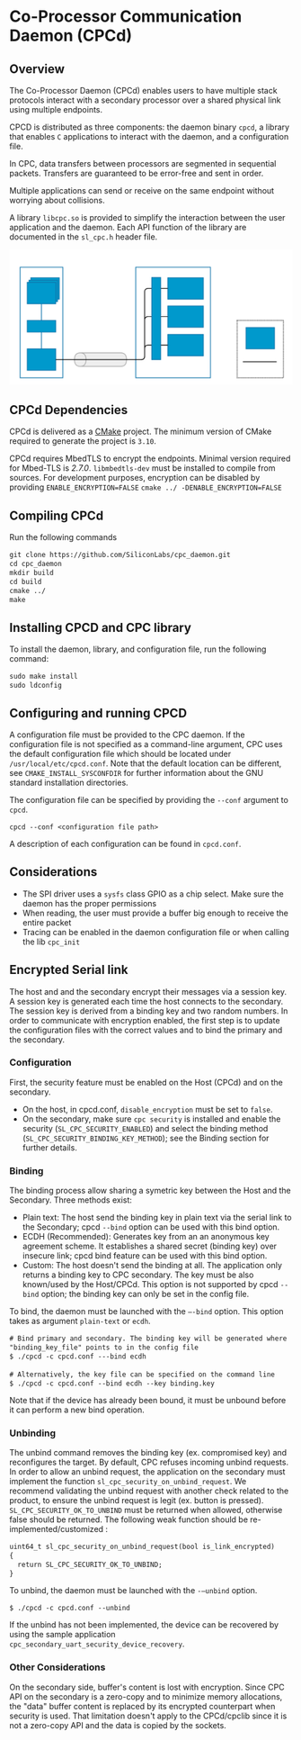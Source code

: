 # Co-Processor Communication Daemon (CPCd)
## Overview
The Co-Processor Daemon (CPCd) enables users to have multiple stack protocols
interact with a secondary processor over a shared physical link using multiple endpoints.

CPCD is distributed as three components: the daemon binary `cpcd`, a library that
enables `C` applications to interact with the daemon, and a configuration file.

In CPC, data transfers between processors are segmented in sequential packets.
Transfers are guaranteed to be error-free and sent in order.

Multiple applications can send or receive on the same endpoint without worrying about collisions.

A library `libcpc.so` is provided to simplify the interaction between the user application and the daemon.
Each API function of the library are documented in the `sl_cpc.h` header file.

![](doc/CPC_Diagram.svg "CPCD Diagram")

## CPCd Dependencies
CPCd is delivered as a [CMake](https://cmake.org) project. The minimum version of CMake required to
generate the project is `3.10`.

CPCd requires MbedTLS to encrypt the endpoints. Minimal version required for Mbed-TLS is *2.7.0*.
`libmbedtls-dev` must be installed to compile from sources.
For development purposes, encryption can be disabled by providing `ENABLE_ENCRYPTION=FALSE`
`cmake ../ -DENABLE_ENCRYPTION=FALSE`

## Compiling CPCd

Run the following commands

```
git clone https://github.com/SiliconLabs/cpc_daemon.git
cd cpc_daemon
mkdir build
cd build
cmake ../
make
```

## Installing CPCD and CPC library
To install the daemon, library, and configuration file, run the following command:
```
sudo make install
sudo ldconfig
```

## Configuring and running CPCD
A configuration file must be provided to the CPC daemon. If the configuration file is not specified as a command-line argument, CPC uses the default configuration file which should be located under `/usr/local/etc/cpcd.conf`. Note that the default location can be different, see `CMAKE_INSTALL_SYSCONFDIR` for further information about the GNU standard installation directories.

The configuration file can be specified by providing the `--conf` argument to `cpcd`.

```
cpcd --conf <configuration file path>
```

A description of each configuration can be found in `cpcd.conf`.

## Considerations
- The SPI driver uses a `sysfs` class GPIO as a chip select. Make sure the daemon has the proper permissions
- When reading, the user must provide a buffer big enough to receive the entire packet
- Tracing can be enabled in the daemon configuration file or when calling the lib `cpc_init`

## Encrypted Serial link

The host and and the secondary encrypt their messages via a session key. A session key is generated each time the host connects to the secondary. The session key is derived from a binding key and two random numbers. In order to communicate with encryption enabled, the first step is to update the configuration files with the correct values and to bind the primary and the secondary.

### Configuration
First, the security feature must be enabled on the Host (CPCd) and on the secondary.
- On the host, in cpcd.conf, `disable_encryption` must be set to `false`.
- On the secondary, make sure `cpc security` is installed and enable the security (`SL_CPC_SECURITY_ENABLED`) and select the binding method (`SL_CPC_SECURITY_BINDING_KEY_METHOD`); see the Binding section for further details.

### Binding
The binding process allow sharing a symetric key between the Host and the Secondary. Three methods exist:
- Plain text: The host send the binding key in plain text via the serial link to the Secondary; cpcd `--bind` option can be used with this bind option.
- ECDH (Recommended): Generates key from an an anonymous key agreement scheme. It establishes a shared secret (binding key) over insecure link; cpcd bind feature can be used with this bind option.
- Custom: The host doesn't send the binding at all. The application only returns a binding key to CPC secondary. The key must be also known/used by the Host/CPCd. This option is not supported by cpcd `--bind` option; the binding key can only be set in the config file.

To bind, the daemon must be launched with the `–-bind` option. This option takes as argument `plain-text` or `ecdh`.

```
# Bind primary and secondary. The binding key will be generated where "binding_key_file" points to in the config file
$ ./cpcd -c cpcd.conf ---bind ecdh

# Alternatively, the key file can be specified on the command line
$ ./cpcd -c cpcd.conf --bind ecdh --key binding.key
```

Note that if the device has already been bound, it must be unbound before it can perform a new bind operation.

### Unbinding
The unbind command removes the binding key (ex. compromised key) and reconfigures the target. By default, CPC refuses incoming unbind requests. In order to allow an unbind request, the application on the secondary must implement the function `sl_cpc_security_on_unbind_request`.  We recommend validating the unbind request with another check related to the product, to ensure the unbind request is legit (ex. button is pressed). `SL_CPC_SECURITY_OK_TO_UNBIND` must be returned when allowed, otherwise false should be returned. The following weak function should be re-implemented/customized :
```
uint64_t sl_cpc_security_on_unbind_request(bool is_link_encrypted)
{
  return SL_CPC_SECURITY_OK_TO_UNBIND;
}
```

To unbind, the daemon must be launched with the `-–unbind` option.
```
$ ./cpcd -c cpcd.conf --unbind
```

If the unbind has not been implemented, the device can be recovered by using the sample application `cpc_secondary_uart_security_device_recovery`.

### Other Considerations
On the secondary side, buffer's content is lost with encryption. Since CPC API on the secondary is a zero-copy and to minimize memory allocations, the "data" buffer content is replaced by its encrypted counterpart when security is used.
That limitation doesn't apply to the CPCd/cpclib since it is not a zero-copy API and the data is copied by the sockets.
